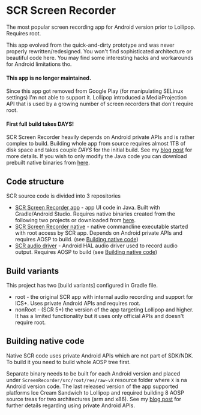 # SCR Screen Recorder
The most popular screen recording app for Android version prior to Lollipop. Requires root.

This app evolved from the quick-and-dirty prototype and was never properly rewritten/redesigned.
You won't find sophisticated architecture or beautiful code here.
You may find some interesting hacks and workarounds for Android limitations tho.

#### This app is no longer maintained.
Since this app got removed from Google Play (for manipulating SELinux settings)
I'm not able to support it. Lollipop introduced a MediaProjection API that
is used by a growing number of screen recorders that don't require root.

#### First full build takes DAYS!
SCR Screen Recorder heavily depends on Android private APIs and is rather complex to build.
Building whole app from source requires almost 1TB of disk space and takes couple *DAYS* for the initial build.
See my [blog post](http://www.iwobanas.com/2015/06/accessing-android-internal-apis-from-apps/) for more details.
If you wish to only modify the Java code you can download prebuilt native binaries from 
[here](scr-screen-recorder.com/native_binaries.zip).


## Code structure

SCR source code is divided into 3 repositories
* [SCR Screen Recorder app](https://github.com/iwo/SCR-Screen-Recorder-app) - app UI code in Java.
Built with Gradle/Android Studio. Requires native binaries created from the following two projects
or downloaded from [here](scr-screen-recorder.com/native_binaries.zip).
* [SCR Screen Recorder native](https://github.com/iwo/SCR-Screen-Recorder-native) - native 
commandline executable started with root access by SCR app. Depends on Android private APIs 
and requires AOSP to build. (see [Building native code](#building-native-code))
* [SCR audio driver](https://github.com/iwo/SCR-Audio-Driver) - Android HAL audio driver 
used to record audio output. Requires AOSP to build (see [Building native code](#building-native-code))

## Build variants
This project has two [build variants] configured in Gradle file.
* root - the original SCR app with internal audio recording and support for ICS+. Uses private Android APIs and requires root.
* nonRoot - (SCR 5+) the version of the app targeting Lollipop and higher.
It has a limited functionality but it uses only official APIs and doesn't require root.


## Building native code
Native SCR code uses private Android APIs which are not part of SDK/NDK.
To build it you need to build whole AOSP tree first.

Separate binary needs to be built for each Android version and placed under `ScreenRecorder/src/root/res/raw-vX`
resource folder where `X` is na Android version code.
The last released version of the app supported platforms Ice Cream Sandwich to Lollipop
and required building 8 AOSP source treas for two architectures (arm and x86).
See my [blog post](http://www.iwobanas.com/2015/06/accessing-android-internal-apis-from-apps/)
for further details regarding using private Android APIs.
